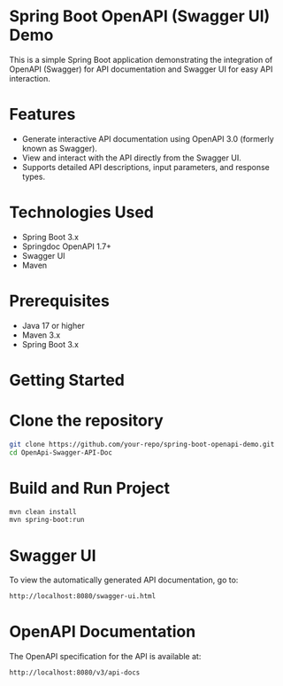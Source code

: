 # Spring Boot OpenAPI (Swagger UI) Demo

This is a simple Spring Boot application demonstrating the integration of OpenAPI (Swagger) for API documentation and Swagger UI for easy API interaction.

# Features

- Generate interactive API documentation using OpenAPI 3.0 (formerly known as Swagger).
- View and interact with the API directly from the Swagger UI.
- Supports detailed API descriptions, input parameters, and response types.

# Technologies Used

- Spring Boot 3.x
- Springdoc OpenAPI 1.7+
- Swagger UI
- Maven

# Prerequisites

- Java 17 or higher
- Maven 3.x
- Spring Boot 3.x

# Getting Started

# Clone the repository

```bash
git clone https://github.com/your-repo/spring-boot-openapi-demo.git
cd OpenApi-Swagger-API-Doc
```

# Build and Run Project
```bash
mvn clean install
mvn spring-boot:run
```

# Swagger UI
To view the automatically generated API documentation, go to:
```bash
http://localhost:8080/swagger-ui.html
```

# OpenAPI Documentation
The OpenAPI specification for the API is available at:
```bash
http://localhost:8080/v3/api-docs
```

